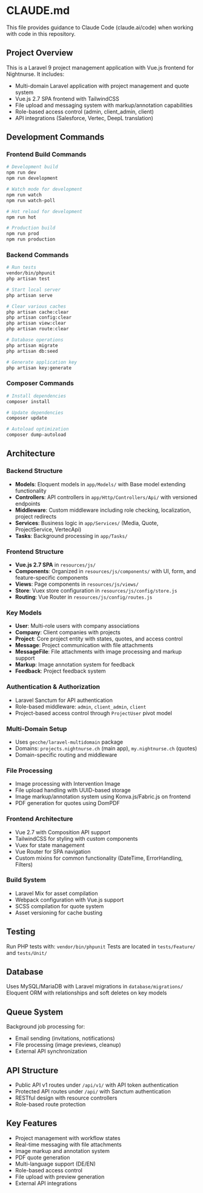 # CLAUDE.md

This file provides guidance to Claude Code (claude.ai/code) when working with code in this repository.

## Project Overview

This is a Laravel 9 project management application with Vue.js frontend for Nightnurse. It includes:
- Multi-domain Laravel application with project management and quote system
- Vue.js 2.7 SPA frontend with TailwindCSS
- File upload and messaging system with markup/annotation capabilities
- Role-based access control (admin, client_admin, client)
- API integrations (Salesforce, Vertec, DeepL translation)

## Development Commands

### Frontend Build Commands
```bash
# Development build
npm run dev
npm run development

# Watch mode for development
npm run watch
npm run watch-poll

# Hot reload for development
npm run hot

# Production build
npm run prod
npm run production
```

### Backend Commands
```bash
# Run tests
vendor/bin/phpunit
php artisan test

# Start local server
php artisan serve

# Clear various caches
php artisan cache:clear
php artisan config:clear
php artisan view:clear
php artisan route:clear

# Database operations
php artisan migrate
php artisan db:seed

# Generate application key
php artisan key:generate
```

### Composer Commands
```bash
# Install dependencies
composer install

# Update dependencies
composer update

# Autoload optimization
composer dump-autoload
```

## Architecture

### Backend Structure
- **Models**: Eloquent models in `app/Models/` with Base model extending functionality
- **Controllers**: API controllers in `app/Http/Controllers/Api/` with versioned endpoints
- **Middleware**: Custom middleware including role checking, localization, project redirects
- **Services**: Business logic in `app/Services/` (Media, Quote, ProjectService, VertecApi)
- **Tasks**: Background processing in `app/Tasks/`

### Frontend Structure
- **Vue.js 2.7 SPA** in `resources/js/`
- **Components**: Organized in `resources/js/components/` with UI, form, and feature-specific components
- **Views**: Page components in `resources/js/views/`
- **Store**: Vuex store configuration in `resources/js/config/store.js`
- **Routing**: Vue Router in `resources/js/config/routes.js`

### Key Models
- **User**: Multi-role users with company associations
- **Company**: Client companies with projects
- **Project**: Core project entity with states, quotes, and access control
- **Message**: Project communication with file attachments
- **MessageFile**: File attachments with image processing and markup support
- **Markup**: Image annotation system for feedback
- **Feedback**: Project feedback system

### Authentication & Authorization
- Laravel Sanctum for API authentication
- Role-based middleware: `admin`, `client_admin`, `client`
- Project-based access control through `ProjectUser` pivot model

### Multi-Domain Setup
- Uses `gecche/laravel-multidomain` package
- Domains: `projects.nightnurse.ch` (main app), `my.nightnurse.ch` (quotes)
- Domain-specific routing and middleware

### File Processing
- Image processing with Intervention Image
- File upload handling with UUID-based storage
- Image markup/annotation system using Konva.js/Fabric.js on frontend
- PDF generation for quotes using DomPDF

### Frontend Architecture
- Vue 2.7 with Composition API support
- TailwindCSS for styling with custom components
- Vuex for state management
- Vue Router for SPA navigation
- Custom mixins for common functionality (DateTime, ErrorHandling, Filters)

### Build System
- Laravel Mix for asset compilation
- Webpack configuration with Vue.js support
- SCSS compilation for quote system
- Asset versioning for cache busting

## Testing

Run PHP tests with: `vendor/bin/phpunit`
Tests are located in `tests/Feature/` and `tests/Unit/`

## Database

Uses MySQL/MariaDB with Laravel migrations in `database/migrations/`
Eloquent ORM with relationships and soft deletes on key models

## Queue System

Background job processing for:
- Email sending (invitations, notifications)
- File processing (image previews, cleanup)
- External API synchronization

## API Structure

- Public API v1 routes under `/api/v1/` with API token authentication
- Protected API routes under `/api/` with Sanctum authentication
- RESTful design with resource controllers
- Role-based route protection

## Key Features

- Project management with workflow states
- Real-time messaging with file attachments
- Image markup and annotation system
- PDF quote generation
- Multi-language support (DE/EN)
- Role-based access control
- File upload with preview generation
- External API integrations